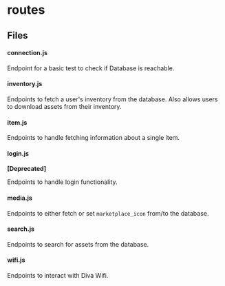 # routes

## Files

#### connection.js

Endpoint for a basic test to check if Database is reachable.

#### inventory.js

Endpoints to fetch a user's inventory from the database. Also allows users to
download assets from their inventory.

#### item.js

Endpoints to handle fetching information about a single item.

#### login.js

**[Deprecated]**

Endpoints to handle login functionality.

#### media.js

Endpoints to either fetch or set `marketplace_icon` from/to the database.

#### search.js

Endpoints to search for assets from the database.

#### wifi.js

Endpoints to interact with Diva Wifi.
